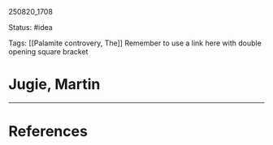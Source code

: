 
250820_1708

Status: #idea

Tags: [[Palamite controvery, The]]
Remember to use a link here with double opening square bracket
# Jugie, Martin


---
# References